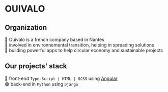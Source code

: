 # OUIVALO

## Organization
📍 Ouivalo is a french company based in Nantes  
🌱 involved in environnemental transition, helping in spreading solutions  
🦍 building powerful apps to help circular economy and sustainable projects  

## Our projects' stack
🔻 front-end `Type-Script | HTML | SCSS` using [Angular](https://angular.io/)  
🟢 back-end in `Python` using `Django`

